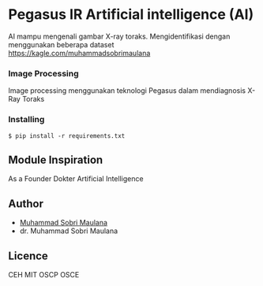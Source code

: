 # Pegasus IR Artificial intelligence (AI)

AI mampu mengenali gambar X-ray toraks. Mengidentifikasi dengan menggunakan beberapa dataset
https://kagle.com/muhammadsobrimaulana

### Image Processing

Image processing menggunakan teknologi Pegasus dalam mendiagnosis X-Ray Toraks

### Installing

```
$ pip install -r requirements.txt
```

## Module Inspiration

As a Founder Dokter Artificial Intelligence 

## Author

- [Muhammad Sobri Maulana](muhammadsobrimaulana31@gmail.com)
- dr. Muhammad Sobri Maulana

## Licence
CEH
MIT
OSCP
OSCE

